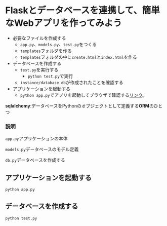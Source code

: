 # Flaskとデータベースを連携して、簡単なWebアプリを作ってみよう

- 必要なファイルを作成する
  - ```app.py```、```models.py```、```test.py```をつくる
  - ```templates```フォルダを作る
  - ```templates```フォルダの中に```create.html```と```index.html```を作る
- データベースを作成する
  - ```test.py```を実行する
  	- ```python test.py```で実行
  - ```instance/database.db```が作成されたことを確認する
- アプリケーションを起動する
  - ```python app.py```でアプリを起動してブラウザで確認する[リンク](http://127.0.0.1:5000/)。


**sqlalchemy**:データベースをPythonのオブジェクトとして定義する**ORM**のひとつ

### 説明

```app.py```アプリケーションの本体

```models.py```データベースのモデル定義

```db.py```データベースを作成する

## アプリケーションを起動する
```
python app.py
```

## データベースを作成する
```
python test.py
```
